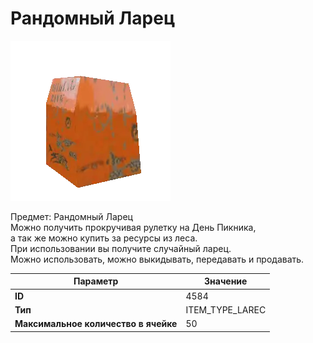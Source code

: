 # Рандомный Ларец

![Item Image](../img/4584.webp?raw=true)

Предмет: Рандомный Ларец<br>Можно получить прокручивая рулетку на День Пикника,<br>а так же можно купить за ресурсы из леса.<br>При использовании вы получите случайный ларец.<br>Можно использовать, можно выкидывать, передавать и продавать.


| Параметр | Значение |
|----------|----------|
| **ID** | 4584 |
| **Тип** | ITEM_TYPE_LAREC |
| **Максимальное количество в ячейке** | 50 |

